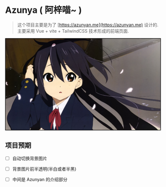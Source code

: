 # Azunya ( 阿梓喵~ )

> 这个项目主要是为了 [https://azunyan.me](https://azunyan.me) 设计的. 主要采用 Vue + vite + TailwindCSS 技术形成的前端页面.  

![Azusa](IMG/azusa.png)

##  项目预期

- [ ] 自动切换背景图片
- [ ] 背景图片前半透明(半白或者半黑)
- [ ] 中间是 Azunyan 的介绍部分

